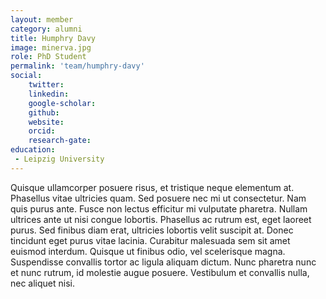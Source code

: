 ```yaml
---
layout: member
category: alumni
title: Humphry Davy
image: minerva.jpg
role: PhD Student 
permalink: 'team/humphry-davy'
social:
    twitter: 
    linkedin: 
    google-scholar: 
    github: 
    website: 
    orcid: 
    research-gate: 
education:
 - Leipzig University
---
```


Quisque ullamcorper posuere risus, et tristique neque elementum at. Phasellus vitae ultricies quam. Sed posuere nec mi ut consectetur. Nam quis purus ante. Fusce non lectus efficitur mi vulputate pharetra. Nullam ultrices ante ut nisi congue lobortis. Phasellus ac rutrum est, eget laoreet purus. Sed finibus diam erat, ultricies lobortis velit suscipit at. Donec tincidunt eget purus vitae lacinia. Curabitur malesuada sem sit amet euismod interdum. Quisque ut finibus odio, vel scelerisque magna. Suspendisse convallis tortor ac ligula aliquam dictum. Nunc pharetra nunc et nunc rutrum, id molestie augue posuere. Vestibulum et convallis nulla, nec aliquet nisi.
